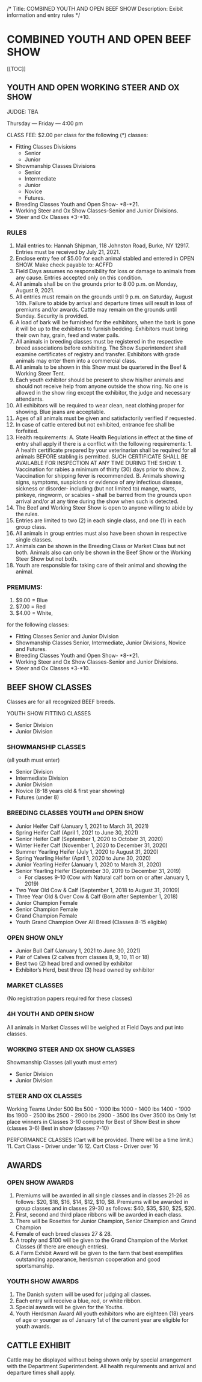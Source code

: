 /*
Title: COMBINED YOUTH AND OPEN BEEF SHOW
Description: Exibit information and entry rules
*/

# COMBINED YOUTH AND OPEN BEEF SHOW

[[TOC]]

## YOUTH AND OPEN WORKING STEER AND OX SHOW
JUDGE: TBA

Thursday — Friday — 4:00 pm

  
CLASS FEE: $2.00 per class for the following (*) classes: 
- Fitting Classes Divisions
    - Senior
    - Junior
- Showmanship Classes Divisions
    - Senior
    - Intermediate
    - Junior
    - Novice
    - Futures. 
- Breeding Classes Youth and Open Show- *8-*21. 
- Working Steer and Ox Show Classes-Senior and Junior Divisions. 
- Steer and Ox Classes *3-*10.

### RULES
1. Mail entries to: Hannah Shipman, 118 Johnston Road, Burke, NY 12917. Entries
must be received by July 21, 2021.
2. Enclose entry fee of $5.00 for each animal stabled and entered in OPEN SHOW. Make
check payable to: ACFFD
3. Field Days assumes no responsibility for loss or damage to animals from any cause.
Entries accepted only on this condition.
4. All animals shall be on the grounds prior to 8:00 p.m. on Monday, August 9, 2021.
5. All entries must remain on the grounds until 9 p.m. on Saturday, August 14th. Failure
to abide by arrival and departure times will result in loss of premiums and/or awards.
Cattle may remain on the grounds until Sunday. Security is provided.
6. A load of bark will be furnished for the exhibitors, when the bark is gone it
will be up to the exhibitors to furnish bedding. Exhibitors must bring their own
hay, grain, feed and water pails.
7. All animals in breeding classes must be registered in the respective breed associations
before exhibiting. The Show Superintendent shall examine certificates of registry and
transfer. Exhibitors with grade animals may enter them into a commercial class.
8. All animals to be shown in this Show must be quartered in the Beef & Working Steer Tent.
9. Each youth exhibitor should be present to show his/her animals and should not receive
help from anyone outside the show ring. No one is allowed in the show ring except the
exhibitor, the judge and necessary attendants.
10. All exhibitors will be required to wear clean, neat clothing proper for showing. Blue
jeans are acceptable.
11. Ages of all animals must be given and satisfactorily verified if requested.
12. In case of cattle entered but not exhibited, entrance fee shall be forfeited.
13. Health requirements: 
    A.  State Health Regulations in effect at the time of entry shall apply if there is a
conflict with the following requirements:
        1. A health certificate prepared by your veterinarian shall be required for all
animals BEFORE stabling is permitted. SUCH CERTIFICATE SHALL BE AVAILABLE
FOR INSPECTION AT ANY TIME DURING THE SHOW.
        1.  Vaccination for rabies a minimum of thirty (30) days prior to show.
        2.  Vaccination for shipping fever is recommended.
    B.  Animals showing signs, symptoms, suspicions or evidence of any infectious
disease, sickness or disorder- including (but not limited to) mange, warts,
pinkeye, ringworm, or scabies - shall be barred from the grounds upon arrival
and/or at any time during the show when such is detected.
14. The Beef and Working Steer Show is open to anyone willing to abide by the rules.
15. Entries are limited to two (2) in each single class, and one (1) in each group class.
16. All animals in group entries must also have been shown in respective single classes.
17. Animals can be shown in the Breeding Class or Market Class but not both. Animals also
can only be shown in the Beef Show or the Working Steer Show but not both.
18. Youth are responsible for taking care of their animal and showing the animal.


### PREMIUMS: 
1. $9.00 = Blue
1. $7.00 = Red
1. $4.00 = White, 

for the following classes:
- Fitting Classes Senior and Junior Division
- Showmanship Classes Senior, Intermediate, Junior Divisions, Novice and Futures. 
- Breeding Classes Youth and Open Show- *8-*21. 
- Working Steer and Ox Show Classes-Senior and Junior Divisions. 
- Steer and Ox Classes *3-*10.

## BEEF SHOW CLASSES
Classes are for all recognized BEEF breeds.

YOUTH SHOW FITTING CLASSES
- Senior Division
- Junior Division

### SHOWMANSHIP CLASSES

(all youth must enter)
- Senior Division
- Intermediate Division
- Junior Division
- Novice (8-18 years old & first year showing)
- Futures (under 8)

### BREEDING CLASSES YOUTH and OPEN SHOW

- Junior Heifer Calf (January 1, 2021 to March 31, 2021)
- Spring Heifer Calf (April 1, 2021 to June 30, 2021)
- Senior Heifer Calf (September 1, 2020 to October 31, 2020)
- Winter Heifer Calf (November 1, 2020 to December 31, 2020)
- Summer Yearling Heifer (July 1, 2020 to August 31, 2020)
- Spring Yearling Heifer (April 1, 2020 to June 30, 2020)
- Junior Yearling Heifer (January 1, 2020 to March 31, 2020)
- Senior Yearling Heifer (September 30, 2019 to December 31, 2019)
    - For classes 9-10 (Cow with Natural calf born on or after January 1, 2019)
- Two Year Old Cow & Calf (September 1, 2018 to August 31, 20109)
- Three Year Old & Over Cow & Calf (Born after September 1, 2018)
- Junior Champion Female
- Senior Champion Female
- Grand Champion Female
- Youth Grand Champion Over All Breed (Classes 8-15 eligible)

### OPEN SHOW ONLY
- Junior Bull Calf (January 1, 2021 to June 30, 2021)
- Pair of Calves (2 calves from classes 8, 9, 10, 11 or 18)
- Best two (2) head bred and owned by exhibitor
- Exhibitor’s Herd, best three (3) head owned by exhibitor

### MARKET CLASSES
(No registration papers required for these classes)

### 4H YOUTH AND OPEN SHOW
All animals in Market Classes will be weighed at Field Days and put into classes.

### WORKING STEER AND OX SHOW CLASSES
Showmanship Classes (all youth must enter)
- Senior Division
- Junior Division

### STEER AND OX CLASSES

Working Teams
Under 500 lbs
500 - 1000 lbs
1000 - 1400 lbs
1400 - 1900 lbs
1900 - 2500 lbs
2500 - 2900 lbs
2900 - 3500 lbs
Over 3500 lbs
Only 1st place winners in Classes 3-10 compete for Best of Show
Best in show (classes 3-6)
Best in show (classes 7-10)

PERFORMANCE CLASSES
(Cart will be provided. There will be a time limit.)
11. Cart Class - Driver under 16
12. Cart Class - Driver over 16

## AWARDS
### OPEN SHOW AWARDS

1. Premiums will be awarded in all single classes and in classes 21-26 as follows: $20, $18,
$16, $14, $12, $10, $8. Premiums will be awarded in group classes and in classes 29-30 as
follows: $40, $35, $30, $25, $20.
1. First, second and third place ribbons will be awarded in each class.
1. There will be Rosettes for Junior Champion, Senior Champion and Grand Champion
1. Female of each breed classes 27 & 28.
1. A trophy and $100 will be given to the Grand Champion of the Market Classes (if there are
enough entries).
1. A Farm Exhibit Award will be given to the farm that best exemplifies outstanding
appearance, herdsman cooperation and good sportsmanship.

### YOUTH SHOW AWARDS

1. The Danish system will be used for judging all classes.
2. Each entry will receive a blue, red, or white ribbon.
3. Special awards will be given for the Youths.
4. Youth Herdsman Award
All youth exhibitors who are eighteen (18) years of age or younger as of January 1st of the
current year are eligible for youth awards.

## CATTLE EXHIBIT
Cattle may be displayed without being shown only by special arrangement with the Department
Superintendent. All health requirements and arrival and departure times shall apply.

